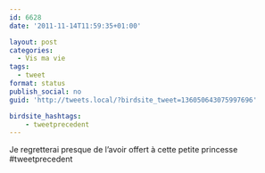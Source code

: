 ```yaml
---
id: 6628
date: '2011-11-14T11:59:35+01:00'

layout: post
categories:
  - Vis ma vie
tags:
  - tweet
format: status
publish_social: no
guid: 'http://tweets.local/?birdsite_tweet=136050643075997696'

birdsite_hashtags:
    - tweetprecedent
---
```


Je regretterai presque de l’avoir offert à cette petite princesse #tweetprecedent